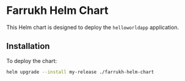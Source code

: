 # Farrukh Helm Chart

This Helm chart is designed to deploy the `helloworldapp` application.

## Installation

To deploy the chart:

```bash
helm upgrade --install my-release ./farrukh-helm-chart

